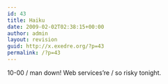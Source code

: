 ```yaml
---
id: 43
title: Haiku
date: 2009-02-02T02:38:15+00:00
author: admin
layout: revision
guid: http://x.exedre.org/?p=43
permalink: /?p=43
---
```

<span class="status_body">10-00 / man down! Web services&#8217;re / so risky tonight.</span>